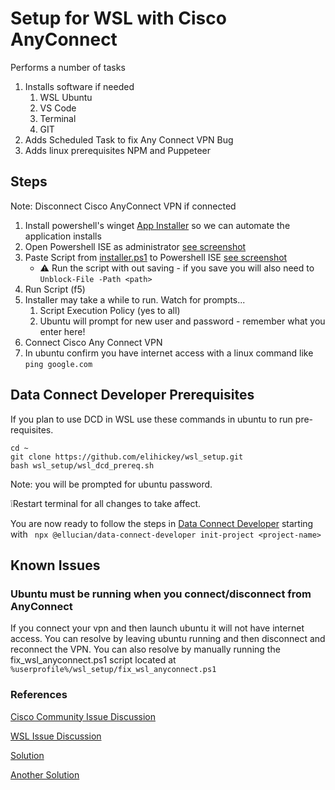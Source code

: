 # Setup for WSL with Cisco AnyConnect

Performs a number of tasks
1. Installs software if needed
    1. WSL Ubuntu 
    1. VS Code
    1. Terminal
    1. GIT
1. Adds Scheduled Task to fix Any Connect VPN Bug
1. Adds linux prerequisites NPM and Puppeteer


## Steps

Note: Disconnect Cisco AnyConnect VPN if connected
1. Install powershell's winget [App Installer](https://www.microsoft.com/en-us/p/app-installer/9nblggh4nns1) so we can automate the application installs
1. Open Powershell ISE as administrator [see screenshot](https://github.com/elihickey/wsl_setup/blob/main/docs/screenShots.md#opening-powershell-ise-as-administrator)
2. Paste Script from [installer.ps1](https://raw.githubusercontent.com/elihickey/wsl_setup/main/installer.ps1) to Powershell ISE [see screenshot](https://github.com/elihickey/wsl_setup/blob/main/docs/screenShots.md#scripts-in-ise)
   * :warning: Run the script with out saving - if you save you will also need to `Unblock-File -Path <path>`
3. Run Script (f5)
4. Installer may take a while to run.  Watch for prompts...
    1. Script Execution Policy (yes to all)
    2. Ubuntu will prompt for new user and password - remember what you enter here!  
5. Connect Cisco Any Connect VPN
6. In ubuntu confirm you have internet access with a linux command like `ping google.com`


## Data Connect Developer Prerequisites

If you plan to use DCD in WSL use these commands in ubuntu to run pre-requisites.
```
cd ~
git clone https://github.com/elihickey/wsl_setup.git
bash wsl_setup/wsl_dcd_prereq.sh
```
Note: you will be prompted for ubuntu password.

:grey_exclamation:Restart terminal for all changes to take affect.

You are now ready to follow the steps in [Data Connect Developer](https://git.ellucian.com/projects/ELLABORATION/repos/data-connect-developer/browse)  starting with
` npx @ellucian/data-connect-developer init-project <project-name>`

## Known Issues

### Ubuntu must be running when you connect/disconnect from AnyConnect

If you connect your vpn and then launch ubuntu it will not have internet access.  You can resolve by leaving ubuntu running and then disconnect and reconnect the VPN.  You can also resolve by manually running the fix_wsl_anyconnect.ps1 script located at `%userprofile%/wsl_setup/fix_wsl_anyconnect.ps1`

### References

[Cisco Community Issue Discussion](https://community.cisco.com/t5/vpn/anyconnect-wsl-2-windows-substem-for-linux/td-p/4179888)

[WSL Issue Discussion](https://github.com/microsoft/WSL/issues/5068)

[Solution](https://jamespotz.github.io/blog/how-to-fix-wsl2-and-cisco-vpn)

[Another Solution](https://gist.github.com/machuu/7663aa653828d81efbc2aaad6e3b1431)

